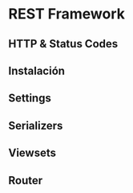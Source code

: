 # REST Framework

## HTTP & Status Codes

## Instalación

## Settings

## Serializers

## Viewsets

## Router


